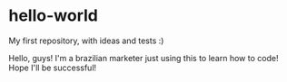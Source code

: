 # hello-world
My first repository, with ideas and tests :)

Hello, guys! I'm a brazilian marketer just using this to learn how to code! Hope I'll be successful!
